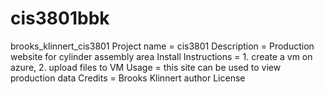 # cis3801bbk
brooks_klinnert_cis3801
Project name = cis3801
Description = Production website for cylinder assembly area
Install Instructions = 1. create a vm on azure, 2. upload files to VM
Usage = this site can be used to view production data
Credits = Brooks Klinnert author
License
